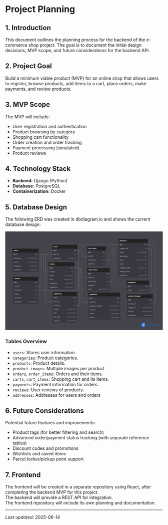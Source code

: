 # Project Planning

## 1. Introduction

This document outlines the planning process for the backend of the e-commerce shop project. The goal is to document the initial design decisions, MVP scope, and future considerations for the backend API.

## 2. Project Goal

Build a minimum viable product (MVP) for an online shop that allows users to register, browse products, add items to a cart, place orders, make payments, and review products.

## 3. MVP Scope

The MVP will include:
- User registration and authentication
- Product browsing by category
- Shopping cart functionality
- Order creation and order tracking
- Payment processing (simulated)
- Product reviews

## 4. Technology Stack

- **Backend:** Django (Python)
- **Database:** PostgreSQL
- **Containerization:** Docker

## 5. Database Design

The following ERD was created in dbdiagram.io and shows the current database design:

![ERD diagram](images/ERD.png)

### Tables Overview

- `users`: Stores user information.
- `categories`: Product categories.
- `products`: Product details.
- `product_images`: Multiple images per product
- `orders`, `order_items`: Orders and their items.
- `carts`, `cart_items`: Shopping cart and its items.
- `payments`: Payment information for orders.
- `reviews`: User reviews of products.
- `addresses`: Addresses for users and orders

## 6. Future Considerations

Potential future features and improvements:
- Product tags (for better filtering and search)
- Advanced order/payment status tracking (with separate reference tables)
- Discount codes and promotions
- Wishlists and saved items
- Parcel locker/pickup point support

## 7. Frontend

The frontend will be created in a separate repository using React, after completing the backend MVP for this project.  
The backend will provide a REST API for integration.  
The frontend repository will include its own planning and documentation.

---

_Last updated: 2025-06-14_
